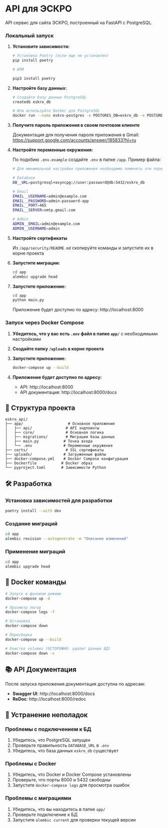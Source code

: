 # API для ЭСКРО

API сервис для сайта ЭСКРО, построенный на FastAPI с PostgreSQL.

### Локальный запуск

1. **Установите зависимости:**

   ```bash
   # Установка Poetry (если еще не установлен)
   pip install poetry

   # ИЛИ

   pip3 install poetry
   ```

2. **Настройте базу данных:**

   ```bash
   # Создайте базу данных PostgreSQL
   createdb eskro_db

   # Или используйте Docker для PostgreSQL
   docker run --name eskro-postgres -e POSTGRES_DB=eskro_db -e POSTGRES_USER=user -e POSTGRES_PASSWORD=password -p 5432:5432 -d postgres:15-alpine
   ```

3. **Получите пароль приложения в своем почтовом клиенте**

   Документация для получения пароля приложения в Gmail:
   https://support.google.com/accounts/answer/185833?hl=ru

4. **Настройте переменные окружения:**

   По подобию `.env.example` создайте `.env` в папке `/app`. Пример файла:

   ```bash
   # Для минимальной настройки приложения необходимо поменять эти переменные в /app/.env:

   # Database
   DB__URL=postgresql+asyncpg://user:password@db:5432/eskro_db

   # Email
   EMAIL__USERNAME=admin@example.com
   EMAIL__PASSWORD=admin-password-app
   EMAIL__PORT=465
   EMAIL__SERVER=smtp.gmail.com

   # Admin
   ADMIN__EMAIL=admin@example.com
   ADMIN__USERNAME=admin
   ```

5. **Настройте сертификаты**

   Из `/app/security/README.md` скопируйте команды и запустите их в корне проекта

6. **Запустите миграции:**

   ```bash
   cd app
   alembic upgrade head
   ```

7. **Запустите приложение:**

   ```bash
   cd app
   python main.py
   ```

   Приложение будет доступно по адресу: http://localhost:8000

### Запуск через Docker Compose

1. **Убедитесь, что у вас есть `.env` файл в папке `app/`** с необходимыми настройками

2. **Создайте папку `/uploads` в корне проекта**

3. **Запустите приложение:**

   ```bash
   docker-compose up --build
   ```

4. **Приложение будет доступно по адресу:**
   - API: http://localhost:8000
   - API документация: http://localhost:8000/docs

## 📁 Структура проекта

```
eskro_api/
├── app/                    # Основное приложение
│   ├── api/               # API эндпоинты
│   ├── core/              # Основная логика
│   ├── migrations/        # Миграции базы данных
│   ├── main.py           # Точка входа
│   └── .env              # Переменные окружения
├── certs/                 # SSL сертификаты
├── uploads/              # Загруженные файлы
├── docker-compose.yml    # Docker Compose конфигурация
├── Dockerfile           # Docker образ
└── pyproject.toml       # Зависимости Python
```

## 🛠 Разработка

### Установка зависимостей для разработки

```bash
poetry install --with dev
```

### Создание миграций

```bash
cd app
alembic revision --autogenerate -m "Описание изменений"
```

### Применение миграций

```bash
cd app
alembic upgrade head
```

## 🐳 Docker команды

```bash
# Запуск в фоновом режиме
docker-compose up -d

# Просмотр логов
docker-compose logs -f

# Остановка
docker-compose down

# Пересборка
docker-compose up --build

# Очистка volumes (ОСТОРОЖНО: удалит данные БД)
docker-compose down -v
```

## 📚 API Документация

После запуска приложения документация доступна по адресам:

- **Swagger UI**: http://localhost:8000/docs
- **ReDoc**: http://localhost:8000/redoc

## 🚨 Устранение неполадок

### Проблемы с подключением к БД

1. Убедитесь, что PostgreSQL запущен
2. Проверьте правильность `DATABASE_URL` в `.env`
3. Убедитесь, что база данных `eskro_db` существует

### Проблемы с Docker

1. Убедитесь, что Docker и Docker Compose установлены
2. Проверьте, что порты 8000 и 5432 свободны
3. Запустите `docker-compose logs` для просмотра ошибок

### Проблемы с миграциями

1. Убедитесь, что вы находитесь в папке `app/`
2. Проверьте подключение к БД
3. Запустите `alembic current` для проверки текущей версии
